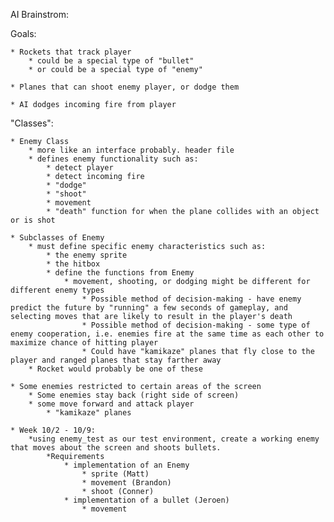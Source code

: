 AI Brainstrom:



Goals:
	
	* Rockets that track player
		* could be a special type of "bullet"
		* or could be a special type of "enemy"

	* Planes that can shoot enemy player, or dodge them

	* AI dodges incoming fire from player

"Classes":
	
	* Enemy Class
		* more like an interface probably. header file
		* defines enemy functionality such as:
			* detect player
			* detect incoming fire
			* "dodge"
			* "shoot"
			* movement
			* "death" function for when the plane collides with an object or is shot

	* Subclasses of Enemy
		* must define specific enemy characteristics such as:
			* the enemy sprite
			* the hitbox
			* define the functions from Enemy
				* movement, shooting, or dodging might be different for different enemy types
					* Possible method of decision-making - have enemy predict the future by "running" a few seconds of gameplay, and selecting moves that are likely to result in the player's death
					* Possible method of decision-making - some type of enemy cooperation, i.e. enemies fire at the same time as each other to maximize chance of hitting player
					* Could have "kamikaze" planes that fly close to the player and ranged planes that stay farther away
		* Rocket would probably be one of these

	* Some enemies restricted to certain areas of the screen
		* Some enemies stay back (right side of screen)
		* some move forward and attack player 
			* "kamikaze" planes

	* Week 10/2 - 10/9:
		*using enemy_test as our test environment, create a working enemy that moves about the screen and shoots bullets.
			*Requirements
				* implementation of an Enemy
					* sprite (Matt)
					* movement (Brandon)
					* shoot (Conner)
				* implementation of a bullet (Jeroen)
					* movement
